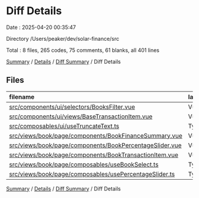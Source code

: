# Diff Details

Date : 2025-04-20 00:35:47

Directory /Users/peaker/dev/solar-finance/src

Total : 8 files,  265 codes, 75 comments, 61 blanks, all 401 lines

[Summary](results.md) / [Details](details.md) / [Diff Summary](diff.md) / Diff Details

## Files
| filename | language | code | comment | blank | total |
| :--- | :--- | ---: | ---: | ---: | ---: |
| [src/components/ui/selectors/BooksFilter.vue](/src/components/ui/selectors/BooksFilter.vue) | Vue | 3 | 0 | 0 | 3 |
| [src/components/ui/views/BaseTransactionItem.vue](/src/components/ui/views/BaseTransactionItem.vue) | Vue | 28 | -1 | 5 | 32 |
| [src/composables/ui/useTruncateText.ts](/src/composables/ui/useTruncateText.ts) | TypeScript | 65 | 49 | 16 | 130 |
| [src/views/book/page/components/BookFinanceSummary.vue](/src/views/book/page/components/BookFinanceSummary.vue) | Vue | 6 | 2 | 3 | 11 |
| [src/views/book/page/components/BookPercentageSlider.vue](/src/views/book/page/components/BookPercentageSlider.vue) | Vue | 44 | 2 | 6 | 52 |
| [src/views/book/page/components/BookTransactionItem.vue](/src/views/book/page/components/BookTransactionItem.vue) | Vue | 11 | 0 | 2 | 13 |
| [src/views/book/page/composables/useBookSelect.ts](/src/views/book/page/composables/useBookSelect.ts) | TypeScript | 33 | 6 | 3 | 42 |
| [src/views/book/page/composables/usePercentageSlider.ts](/src/views/book/page/composables/usePercentageSlider.ts) | TypeScript | 75 | 17 | 26 | 118 |

[Summary](results.md) / [Details](details.md) / [Diff Summary](diff.md) / Diff Details